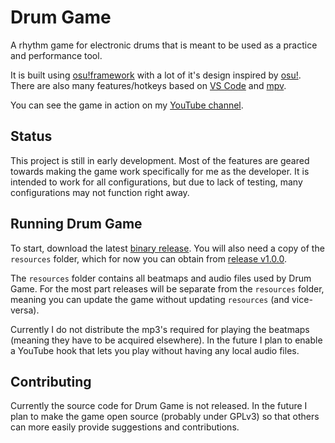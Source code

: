 # Drum Game
A rhythm game for electronic drums that is meant to be used as a practice and performance tool.

It is built using [osu!framework](https://github.com/ppy/osu-framework) with a lot of it's design inspired by [osu!](https://github.com/ppy/osu). There are also many features/hotkeys based on [VS Code](https://github.com/microsoft/vscode) and [mpv](https://github.com/mpv-player/mpv).

You can see the game in action on my [YouTube channel](https://www.youtube.com/playlist?list=PLBsK4hG6ZcIgSahbTFiFBoQb39ITodnFM).

## Status
This project is still in early development. Most of the features are geared towards making the game work specifically for me as the developer. It is intended to work for all configurations, but due to lack of testing, many configurations may not function right away.

## Running Drum Game
To start, download the latest [binary release](https://github.com/Jumprocks1/drum-game/releases).
You will also need a copy of the `resources` folder, which for now you can obtain from [release v1.0.0](https://github.com/Jumprocks1/drum-game/releases).

The `resources` folder contains all beatmaps and audio files used by Drum Game. For the most part releases will be separate from the `resources` folder, meaning you can update the game without updating `resources` (and vice-versa).

Currently I do not distribute the mp3's required for playing the beatmaps (meaning they have to be acquired elsewhere). In the future I plan to enable a YouTube hook that lets you play without having any local audio files.

## Contributing
Currently the source code for Drum Game is not released. In the future I plan to make the game open source (probably under GPLv3) so that others can more easily provide suggestions and contributions.